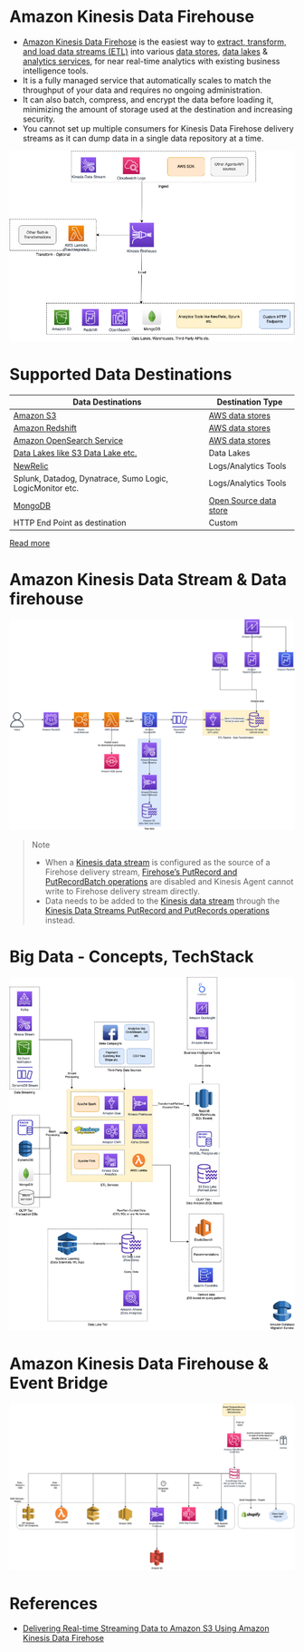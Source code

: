 # Amazon Kinesis Data Firehouse
- [Amazon Kinesis Data Firehose](https://aws.amazon.com/kinesis/data-firehose/) is the easiest way to [extract, transform, and load data streams (ETL)](../../../../../1_HLDDesignComponents/5_BigDataComponents/ETLServices/Readme.md) into various [data stores](../../../../6_DatabaseServices), [data lakes](../../../StorageDBs/DataLakes) & [analytics services](../../../DataAnalytics), for near real-time analytics with existing business intelligence tools.
- It is a fully managed service that automatically scales to match the throughput of your data and requires no ongoing administration. 
- It can also batch, compress, and encrypt the data before loading it, minimizing the amount of storage used at the destination and increasing security.
- You cannot set up multiple consumers for Kinesis Data Firehose delivery streams as it can dump data in a single data repository at a time.

![](assets/AWS-Kinesis-Firehouse.drawio.png)

# Supported Data Destinations

| Data Destinations                                                                                      | Destination Type                                         |
|--------------------------------------------------------------------------------------------------------|----------------------------------------------------------|
| [Amazon S3](../../../../7_StorageServices/3_ObjectStorageS3/Readme.md)                                 | [AWS data stores](../../../../6_DatabaseServices)        |
| [Amazon Redshift](../../../StorageDBs/DataWarehouse/AmazonRedshift.md)                                 | [AWS data stores](../../../../6_DatabaseServices)        |
| [Amazon OpenSearch Service](../../../../6_DatabaseServices/AmazonOpenSearch.md)                        | [AWS data stores](../../../../6_DatabaseServices)        |
| [Data Lakes like S3 Data Lake etc.](../../../StorageDBs/DataLakes)                                     | Data Lakes                                               |
| [NewRelic](https://docs.aws.amazon.com/AmazonCloudWatch/latest/logs/SubscriptionFilters.html)          | Logs/Analytics Tools                                     |
| Splunk, Datadog, Dynatrace, Sumo Logic, LogicMonitor etc.                                              | Logs/Analytics Tools                                     |
| [MongoDB](../../../../../1_HLDDesignComponents/3_DatabaseComponents/NoSQL-Databases/MongoDB/Readme.md) | [Open Source data store](../../../../6_DatabaseServices) |
| HTTP End Point as destination                                                                          | Custom                                                   |

[Read more](https://aws.amazon.com/kinesis/data-firehose/faqs/)

# Amazon Kinesis Data Stream & Data firehouse

![](../../../../../3_HLDDesignProblems/AWSStreamProcessingUsingGlueAndS3/AWS-Stream-Processing-Using-Glue-&-S3.png)

> Note
> - When a [Kinesis data stream](../../../../5_MessageBrokerServices/AmazonKinesisDataStreams.md) is configured as the source of a Firehose delivery stream, [Firehose’s PutRecord and PutRecordBatch operations](../../../../5_MessageBrokerServices/AmazonKinesisDataStreams.md) are disabled and Kinesis Agent cannot write to Firehose delivery stream directly. 
> - Data needs to be added to the [Kinesis data stream](../../../../5_MessageBrokerServices/AmazonKinesisDataStreams.md) through the [Kinesis Data Streams PutRecord and PutRecords operations](../../../../5_MessageBrokerServices/AmazonKinesisDataStreams.md) instead.

# Big Data - Concepts, TechStack

![](../../../../../1_HLDDesignComponents/5_BigDataComponents/BigData-ETL-OLTP-OLAP-DataLake.png)

# Amazon Kinesis Data Firehouse & Event Bridge

![](../../../../5_MessageBrokerServices/assests/eventbridge/EventBridge.png)

# References
- [Delivering Real-time Streaming Data to Amazon S3 Using Amazon Kinesis Data Firehose](https://towardsdatascience.com/delivering-real-time-streaming-data-to-amazon-s3-using-amazon-kinesis-data-firehose-2cda5c4d1efe)